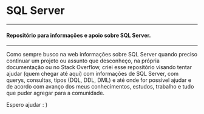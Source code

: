 # SQL Server

---

#### Repositório para informações e apoio sobre SQL Server.

---

Como sempre busco na web informações sobre SQL Server quando preciso continuar um projeto ou assunto que desconheço, na própria documentação ou no Stack Overflow, criei esse repositório visando tentar ajudar (quem chegar até aqui) com informações de SQL Server, com querys, consultas, tipos (DQL, DDL, DML) e até onde for possível ajudar e de acordo com avanço dos meus conhecimentos, estudos, trabalho e tudo que puder agregar para a comunidade.

Espero ajudar : )
